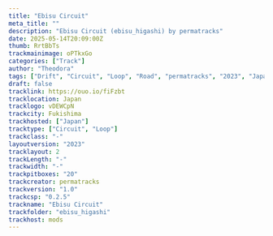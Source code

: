 ```yaml
---
title: "Ebisu Circuit"
meta_title: ""
description: "Ebisu Circuit (ebisu_higashi) by permatracks"
date: 2025-05-14T20:09:00Z
thumb: RrtBbTs
trackmainimage: oPTkxGo
categories: ["Track"]
author: "Theodora"
tags: ["Drift", "Circuit", "Loop", "Road", "permatracks", "2023", "Japan"]
draft: false
tracklink: https://ouo.io/fiFzbt
tracklocation: Japan
tracklogo: vDEWCpN
trackcity: Fukishima
trackhosted: ["Japan"]
tracktype: ["Circuit", "Loop"]
trackclass: "-" 
layoutversion: "2023"
tracklayout: 2
trackLength: "-"
trackwidth: "-"
trackpitboxes: "20"
trackcreator: permatracks
trackversion: "1.0"
trackcsp: "0.2.5"
trackname: "Ebisu Circuit"
trackfolder: "ebisu_higashi"
trackhost: mods
---
```


